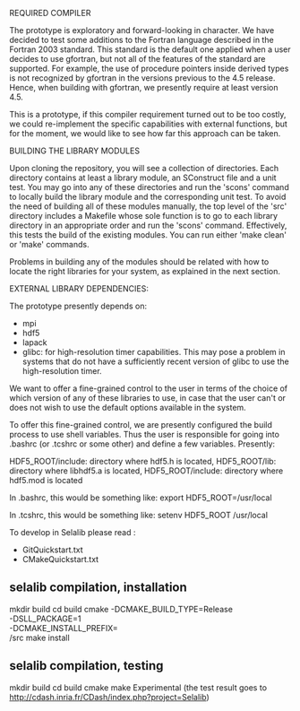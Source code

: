 REQUIRED COMPILER

The prototype is exploratory and forward-looking in character. We have decided
to test some additions to the Fortran language described in the Fortran 2003
standard. This standard is the default one applied when a user decides to use
gfortran, but not all of the features of the standard are supported. 
For example, the use of procedure pointers inside derived types is not 
recognized by gfortran in the versions previous to the 4.5 release. Hence, 
when building with gfortran, we presently require at least version 4.5.

This is a prototype, if this compiler requirement turned out to be too costly, 
we could re-implement the specific capabilities with external functions, but 
for the moment, we would like to see how far this approach can be taken.

BUILDING THE LIBRARY MODULES

Upon cloning the repository, you will see a collection of directories. Each
directory contains at least a library module, an SConstruct file and a unit 
test. You may go into any of these directories and run the 'scons' command
to locally build the library module and the corresponding unit test. To avoid
the need of building all of these modules manually, the top level of the 'src'
directory includes a Makefile whose sole function is to go to each library
directory in an appropriate order and run the 'scons' command. Effectively,
this tests the build of the existing modules. You can run either 'make clean'
or 'make' commands.

Problems in building any of the modules should be related with how to 
locate the right libraries for your system, as explained in the next section.

EXTERNAL LIBRARY DEPENDENCIES:

The prototype presently depends on:
- mpi
- hdf5
- lapack
- glibc: for high-resolution timer capabilities. This may pose a problem in
         systems that do not have a sufficiently recent version of glibc to
         use the high-resolution timer.

We want to offer a fine-grained control to the user in terms of the choice of
which version of any of these libraries to use, in case that the user can't or
does not wish to use the default options available in the system. 

To offer this fine-grained control, we are presently configured the build
process to use shell variables. Thus the user is responsible for going into
.bashrc (or .tcshrc or some other) and define a few variables. Presently:

HDF5_ROOT/include: directory where hdf5.h is located, 
HDF5_ROOT/lib: directory where libhdf5.a is located, 
HDF5_ROOT/include: directory where hdf5.mod is located

In .bashrc, this would be something like:
export HDF5_ROOT=/usr/local

In .tcshrc, this would be something like:
setenv HDF5_ROOT /usr/local

To develop in Selalib please read :
   - GitQuickstart.txt
   - CMakeQuickstart.txt

selalib compilation, installation
------------------------------------------

mkdir build 
cd build
cmake -DCMAKE_BUILD_TYPE=Release                                    \
      -DSLL_PACKAGE=1                                               \
      -DCMAKE_INSTALL_PREFIX=<path where selalib will be installed> \
      <the path of this directory>/src 
make install

selalib compilation, testing 
------------------------------------------

mkdir build
cd build
cmake <the path of this directory>
make Experimental
(the test result goes to http://cdash.inria.fr/CDash/index.php?project=Selalib)
